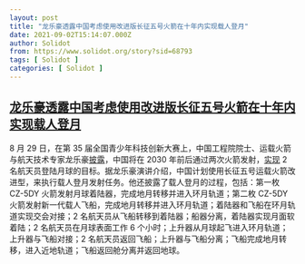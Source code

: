 ```yaml
---
layout: post
title: "龙乐豪透露中国考虑使用改进版长征五号火箭在十年内实现载人登月"
date: 2021-09-02T15:14:07.000Z
author: Solidot
from: https://www.solidot.org/story?sid=68793
tags: [ Solidot ]
categories: [ Solidot ]
---
```

<!--1630595647000-->
[龙乐豪透露中国考虑使用改进版长征五号火箭在十年内实现载人登月](https://www.solidot.org/story?sid=68793)
------

<div>
8 月 29 日，在第 35 届全国青少年科技创新大赛上，中国工程院院士、运载火箭与航天技术专家龙乐豪<a href="https://castic.cyscc.org/35/lectures/lecture1.html">披露</a>，中国将在 2030 年前后通过两次火箭发射，<a href="https://arstechnica.com/science/2021/09/china-considering-an-accelerated-plan-to-land-on-the-moon-in-2030/">实现</a> 2 名航天员登陆月球的目标。据龙乐豪演讲介绍，中国计划使用长征五号运载火箭改进型，来执行载人登月发射任务。他还披露了载人登月的过程，包括：第一枚 CZ-5DY 火箭发射月球着陆器，完成地月转移并进入环月轨道；第二枚 CZ-5DY 火箭发射新一代载人飞船，完成地月转移并进入环月轨道；着陆器和飞船在环月轨道实现交会对接；2 名航天员从飞船转移到着陆器；船器分离，着陆器实现月面软着陆；2 名航天员在月球表面工作 6 个小时；上升器从月球起飞进入环月轨道；上升器与飞船对接；2 名航天员返回飞船；上升器与飞船分离；飞船完成地月转移，进入近地轨道；飞船返回舱分离并返回地球。
</div>
